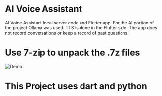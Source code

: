 # AI Voice Assistant

AI Voice Assistant local server code and Flutter app. For the AI portion of the project Ollama was used. TTS is done in the Flutter side. The app does not record conversations or keep a record of past questions.

# Use 7-zip to unpack the .7z files

![Demo](https://github.com/user-attachments/assets/5ddce254-4fa6-413e-9867-ae724793b203)

# This Project uses dart and python
